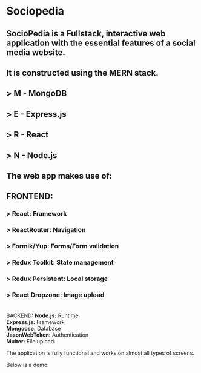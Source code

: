 # Sociopedia
## SocioPedia is a Fullstack, interactive web application with the essential features of a social media website. 
## It is constructed using the MERN stack. <br> 
## > M - MongoDB <br>
## > E - Express.js <br>
## > R - React <br>
## > N - Node.js <br>


## The web app makes use of:
## FRONTEND:
### > **React:** Framework <br>
### > **ReactRouter:** Navigation <br>
### > **Formik/Yup:** Forms/Form validation <br> 
### > **Redux Toolkit:** State management <br>
### > **Redux Persistent:** Local storage <br>
### > **React Dropzone:** Image upload <br> <br>
BACKEND:
 **Node.js:** Runtime <br>
 **Express.js:** Framework <br>
 **Mongoose:** Database <br>
 **JasonWebToken:** Authentication <br>
 **Multer:** File upload.  <br>
 
The application is fully functional and works on almost all types of screens.

Below is a demo:
